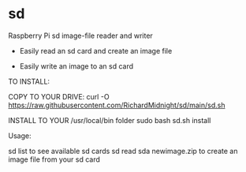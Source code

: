 # sd
Raspberry Pi sd image-file reader and writer

 - Easily read an sd card and create an image file

 - Easily write an image to an sd card



TO INSTALL:

COPY TO YOUR DRIVE:
curl -O https://raw.githubusercontent.com/RichardMidnight/sd/main/sd.sh


INSTALL TO YOUR /usr/local/bin folder
sudo bash sd.sh install

Usage:

sd list                         to see available sd cards
sd read sda newimage.zip        to create an image file from your sd card
